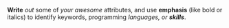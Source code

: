 __Write__ _out_ some of *your awesome* attributes, and use **emphasis** (like bold or italics) to identify keywords, programming _languages, or **skills**_. 
